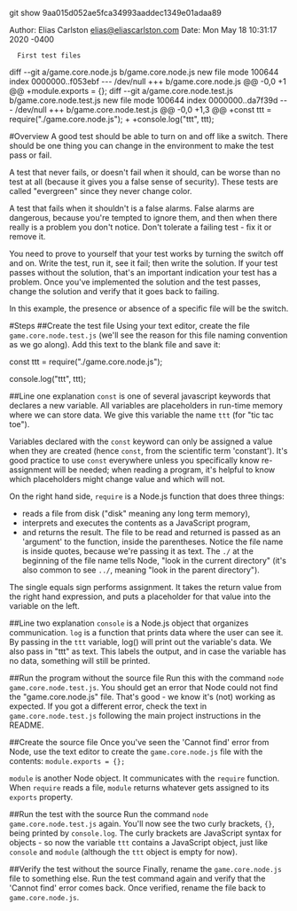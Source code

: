   git show 9aa015d052ae5fca34993aaddec1349e01adaa89
  
  Author: Elias Carlston <elias@eliascarlston.com>
  Date:   Mon May 18 10:31:17 2020 -0400
  
      First test files
  
  diff --git a/game.core.node.js b/game.core.node.js
  new file mode 100644
  index 0000000..f053ebf
  --- /dev/null
  +++ b/game.core.node.js
  @@ -0,0 +1 @@
  +module.exports = {};
  diff --git a/game.core.node.test.js b/game.core.node.test.js
  new file mode 100644
  index 0000000..da7f39d
  --- /dev/null
  +++ b/game.core.node.test.js
  @@ -0,0 +1,3 @@
  +const ttt = require("./game.core.node.js");
  +
  +console.log("ttt", ttt);

#Overview
A good test should be able to turn on and off like a switch. There should be one thing you can change in the environment to make the test pass or fail. 

A test that never fails, or doesn't fail when it should, can be worse than no test at all (because it gives you a false sense of security). These tests are called "evergreen" since they never change color. 

A test that fails when it shouldn't is a false alarms. False alarms are dangerous, because you're tempted to ignore them, and then when there really is a problem you don't notice. Don't tolerate a failing test - fix it or remove it.

You need to prove to yourself that your test works by turning the switch off and on. Write the test, run it, see it fail; then write the solution. If your test passes without the solution, that's an important indication your test has a problem. Once you've implemented the solution and the test passes, change the solution and verify that it goes back to failing. 

In this example, the presence or absence of a specific file will be the switch.

#Steps
##Create the test file
Using your text editor, create the file `game.core.node.test.js` (we'll see the reason for this file naming convention as we go along). Add this text to the blank file and save it:

  const ttt = require("./game.core.node.js");
  
  console.log("ttt", ttt);

##Line one explanation
`const` is one of several javascript keywords that declares a new variable. All variables are placeholders in run-time memory where we can store data. We give this variable the name `ttt` (for "tic tac toe").

Variables declared with the `const` keyword can only be assigned a value when they are created (hence `const`, from the scientific term 'constant'). It's good practice to use `const` everywhere unless you specifically know re-assignment will be needed; when reading a program, it's helpful to know which placeholders might change value and which will not. 

On the right hand side, `require` is a Node.js function that does three things:
- reads a file from disk ("disk" meaning any long term memory),
- interprets and executes the contents as a JavaScript program,
- and returns the result.
The file to be read and returned is passed as an 'argument' to the function, inside the parentheses. Notice the file name is inside quotes, because we're passing it as text. The `./` at the beginning of the file name tells Node, "look in the current directory" (it's also common to see `../`, meaning "look in the parent directory"). 

The single equals sign performs assignment. It takes the return value from the right hand expression, and puts a placeholder for that value into the variable on the left.

##Line two explanation
`console` is a Node.js object that organizes communication. `log` is a function that prints data where the user can see it. By passing in the `ttt` variable, log() will print out the variable's data. We also pass in "ttt" as text. This labels the output, and in case the variable has no data, something will still be printed.

##Run the program without the source file
Run this with the command `node game.core.node.test.js`. You should get an error that Node could not find the "game.core.node.js" file. That's good - we know it's (not) working as expected. If you got a different error, check the text in `game.core.node.test.js` following the main project instructions in the README.

##Create the source file
Once you've seen the 'Cannot find' error from Node, use the text editor to create the `game.core.node.js` file with the contents: `module.exports = {};` 

`module` is another Node object. It communicates with the `require` function. When `require` reads a file, `module` returns whatever gets assigned to its `exports` property.

##Run the test with the source
Run the command `node game.core.node.test.js` again. You'll now see the two curly brackets, `{}`, being printed by `console.log`. The curly brackets are JavaScript syntax for objects - so now the variable `ttt` contains a JavaScript object, just like `console` and `module` (although the `ttt` object is empty for now). 

##Verify the test without the source
Finally, rename the `game.core.node.js` file to something else. Run the test command again and verify that the 'Cannot find' error comes back. Once verified, rename the file back to `game.core.node.js`.
